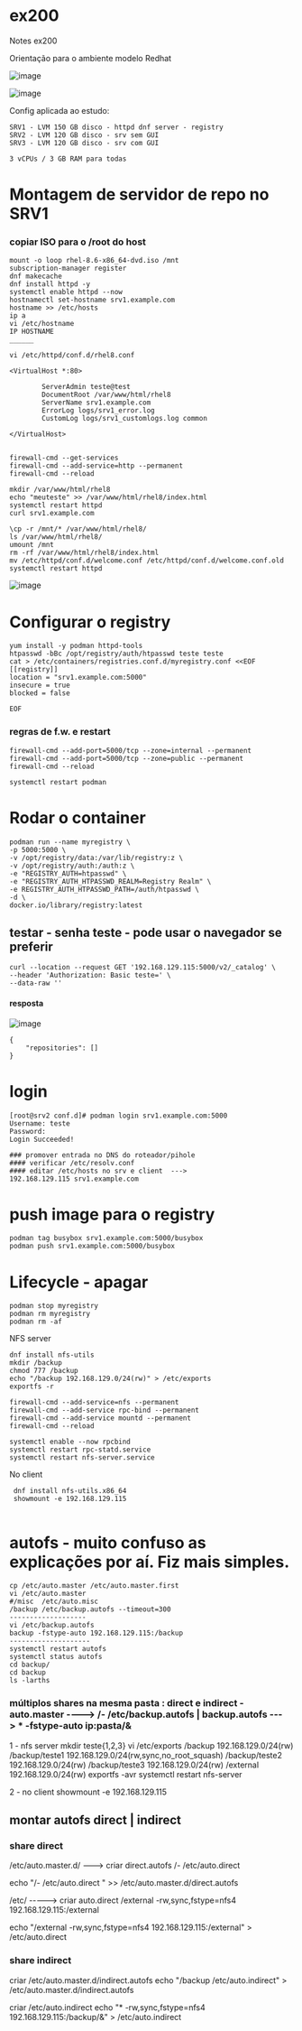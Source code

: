 # ex200
Notes ex200

Orientação para o ambiente modelo Redhat

![image](https://user-images.githubusercontent.com/20565821/215319790-3da1b4fa-6919-47f3-be5d-fa7cf3b2fc5b.png)


![image](https://user-images.githubusercontent.com/20565821/215319815-6378bcd6-abbe-433f-9405-d66765f01028.png)

Config aplicada ao estudo: 
```
SRV1 - LVM 150 GB disco - httpd dnf server - registry
SRV2 - LVM 120 GB disco - srv sem GUI
SRV3 - LVM 120 GB disco - srv com GUI

3 vCPUs / 3 GB RAM para todas
```
# Montagem de servidor de repo no SRV1
### copiar ISO para o /root do host
```
mount -o loop rhel-8.6-x86_64-dvd.iso /mnt
subscription-manager register
dnf makecache
dnf install httpd -y
systemctl enable httpd --now
hostnamectl set-hostname srv1.example.com
hostname >> /etc/hosts
ip a
vi /etc/hostname
IP HOSTNAME
______

vi /etc/httpd/conf.d/rhel8.conf

<VirtualHost *:80>

        ServerAdmin teste@test
        DocumentRoot /var/www/html/rhel8
        ServerName srv1.example.com
        ErrorLog logs/srv1_error.log
        CustomLog logs/srv1_customlogs.log common

</VirtualHost>


firewall-cmd --get-services
firewall-cmd --add-service=http --permanent
firewall-cmd --reload

mkdir /var/www/html/rhel8
echo "meuteste" >> /var/www/html/rhel8/index.html
systemctl restart httpd
curl srv1.example.com

\cp -r /mnt/* /var/www/html/rhel8/
ls /var/www/html/rhel8/
umount /mnt
rm -rf /var/www/html/rhel8/index.html
mv /etc/httpd/conf.d/welcome.conf /etc/httpd/conf.d/welcome.conf.old
systemctl restart httpd
```
![image](https://user-images.githubusercontent.com/20565821/215324088-42f7e16b-fab4-4dff-9ed2-45708353483e.png)

# Configurar o registry

```
yum install -y podman httpd-tools
htpasswd -bBc /opt/registry/auth/htpasswd teste teste
cat > /etc/containers/registries.conf.d/myregistry.conf <<EOF
[[registry]] 
location = "srv1.example.com:5000"
insecure = true
blocked = false

EOF
```
### regras de f.w. e restart
```
firewall-cmd --add-port=5000/tcp --zone=internal --permanent
firewall-cmd --add-port=5000/tcp --zone=public --permanent
firewall-cmd --reload

systemctl restart podman
```

# Rodar o container
```
podman run --name myregistry \
-p 5000:5000 \
-v /opt/registry/data:/var/lib/registry:z \
-v /opt/registry/auth:/auth:z \
-e "REGISTRY_AUTH=htpasswd" \
-e "REGISTRY_AUTH_HTPASSWD_REALM=Registry Realm" \
-e REGISTRY_AUTH_HTPASSWD_PATH=/auth/htpasswd \
-d \
docker.io/library/registry:latest
```
## testar - senha teste - pode usar o navegador se preferir
```
curl --location --request GET '192.168.129.115:5000/v2/_catalog' \
--header 'Authorization: Basic teste=' \
--data-raw ''
```

#### resposta
![image](https://user-images.githubusercontent.com/20565821/215327397-29c77220-7afe-4583-8182-3d7659923ba2.png)

```
{
    "repositories": []
}
```
# login
```
[root@srv2 conf.d]# podman login srv1.example.com:5000
Username: teste
Password: 
Login Succeeded!

### promover entrada no DNS do roteador/pihole
#### verificar /etc/resolv.conf 
#### editar /etc/hosts no srv e client  --->
192.168.129.115 srv1.example.com

```

# push image para o registry
```
podman tag busybox srv1.example.com:5000/busybox
podman push srv1.example.com:5000/busybox
```

# Lifecycle - apagar
```        
podman stop myregistry
podman rm myregistry
podman rm -af

```
NFS server

```
dnf install nfs-utils
mkdir /backup
chmod 777 /backup
echo "/backup 192.168.129.0/24(rw)" > /etc/exports
exportfs -r

firewall-cmd --add-service=nfs --permanent
firewall-cmd --add-service rpc-bind --permanent
firewall-cmd --add-service mountd --permanent
firewall-cmd --reload

systemctl enable --now rpcbind
systemctl restart rpc-statd.service
systemctl restart nfs-server.service

```

No client
```
 dnf install nfs-utils.x86_64
 showmount -e 192.168.129.115
  
 ```
# autofs - muito confuso as explicações por aí. Fiz mais simples.
```
cp /etc/auto.master /etc/auto.master.first
vi /etc/auto.master
#/misc  /etc/auto.misc
/backup /etc/backup.autofs --timeout=300
-------------------
vi /etc/backup.autofs
backup -fstype-auto 192.168.129.115:/backup
--------------------
systemctl restart autofs
systemctl status autofs
cd backup/
cd backup
ls -larths

```
### múltiplos shares na mesma pasta : direct e indirect -    auto.master ----> /-  /etc/backup.autofs  |    backup.autofs  --->  * -fstype-auto ip:pasta/&

1 - nfs server
mkdir teste{1,2,3}
vi /etc/exports
/backup 192.168.129.0/24(rw)
/backup/teste1 192.168.129.0/24(rw,sync,no_root_squash)
/backup/teste2 192.168.129.0/24(rw)
/backup/teste3 192.168.129.0/24(rw)
/external 192.168.129.0/24(rw)
exportfs -avr
systemctl restart nfs-server

2 - no client
showmount -e 192.168.129.115

## montar autofs direct | indirect

### share direct

/etc/auto.master.d/ ---> criar direct.autofs
/-	/etc/auto.direct

echo "/-    /etc/auto.direct " >> /etc/auto.master.d/direct.autofs

/etc/ -----> criar auto.direct
/external	-rw,sync,fstype=nfs4 192.168.129.115:/external

echo "/external	   -rw,sync,fstype=nfs4 192.168.129.115:/external" > /etc/auto.direct

### share indirect

criar /etc/auto.master.d/indirect.autofs
echo "/backup  /etc/auto.indirect" > /etc/auto.master.d/indirect.autofs

criar  /etc/auto.indirect
echo "*  	-rw,sync,fstype=nfs4	192.168.129.115:/backup/&" > /etc/auto.indirect


